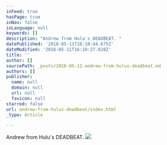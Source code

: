 ```yaml
---
inFeed: true
hasPage: true
inNav: false
inLanguage: null
keywords: []
description: "Andrew from Hulu's DEADBEAT. "
datePublished: '2016-05-11T16:10:44.675Z'
dateModified: '2016-05-11T16:10:27.028Z'
title: ''
author: []
sourcePath: _posts/2016-05-11-andrew-from-hulus-deadbeat.md
authors: []
publisher:
  name: null
  domain: null
  url: null
  favicon: null
starred: false
url: andrew-from-hulus-deadbeat/index.html
_type: Article

---
```

Andrew from Hulu's DEADBEAT. ![](https://the-grid-user-content.s3-us-west-2.amazonaws.com/ed7a46e6-0eff-46e3-b13e-dd0cf01fe239.gif)